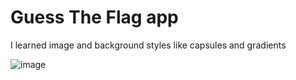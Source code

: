 # Guess The Flag app 
I learned image and background styles like capsules and gradients 


![image](https://github.com/cagrisayir/GuessTheFlag/assets/44059539/d914e94d-9e90-45f0-9b2c-d47a566e425b)
